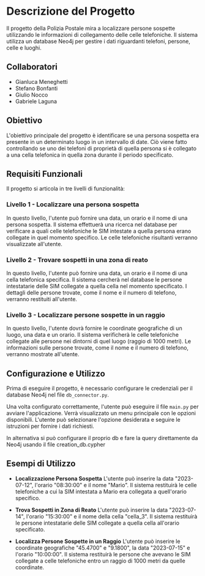 # Descrizione del Progetto
Il progetto della Polizia Postale mira a localizzare persone sospette utilizzando le informazioni di collegamento delle celle telefoniche. Il sistema utilizza un database Neo4j per gestire i dati riguardanti telefoni, persone, celle e luoghi.

## Collaboratori
- Gianluca Meneghetti
- Stefano Bonfanti
- Giulio Nocco
- Gabriele Laguna

## Obiettivo
L'obiettivo principale del progetto è identificare se una persona sospetta era presente in un determinato luogo in un intervallo di date. Ciò viene fatto controllando se uno dei telefoni di proprietà di quella persona si è collegato a una cella telefonica in quella zona durante il periodo specificato.

## Requisiti Funzionali
Il progetto si articola in tre livelli di funzionalità:

### Livello 1 - Localizzare una persona sospetta
In questo livello, l'utente può fornire una data, un orario e il nome di una persona sospetta. Il sistema effettuerà una ricerca nel database per verificare a quali celle telefoniche le SIM intestate a quella persona erano collegate in quel momento specifico. Le celle telefoniche risultanti verranno visualizzate all'utente.

### Livello 2 - Trovare sospetti in una zona di reato
In questo livello, l'utente può fornire una data, un orario e il nome di una cella telefonica specifica. Il sistema cercherà nel database le persone intestatarie delle SIM collegate a quella cella nel momento specificato. I dettagli delle persone trovate, come il nome e il numero di telefono, verranno restituiti all'utente.

### Livello 3 - Localizzare persone sospette in un raggio
In questo livello, l'utente dovrà fornire le coordinate geografiche di un luogo, una data e un orario. Il sistema verificherà le celle telefoniche collegate alle persone nei dintorni di quel luogo (raggio di 1000 metri). Le informazioni sulle persone trovate, come il nome e il numero di telefono, verranno mostrate all'utente.

## Configurazione e Utilizzo
Prima di eseguire il progetto, è necessario configurare le credenziali per il database Neo4j nel file `db_connector.py`.

Una volta configurato correttamente, l'utente può eseguire il file `main.py` per avviare l'applicazione. Verrà visualizzato un menu principale con le opzioni disponibili. L'utente può selezionare l'opzione desiderata e seguire le istruzioni per fornire i dati richiesti.

In alternativa si può configurare il proprio db e fare la query direttamente da Neo4j usando il file creation_db.cypher

## Esempi di Utilizzo
- **Localizzazione Persona Sospetta**
  L'utente può inserire la data "2023-07-12", l'orario "08:30:00" e il nome "Mario". Il sistema restituirà le celle telefoniche a cui la SIM intestata a Mario era collegata a quell'orario specifico.

- **Trova Sospetti in Zona di Reato**
  L'utente può inserire la data "2023-07-14", l'orario "15:30:00" e il nome della cella "cella_3". Il sistema restituirà le persone intestatarie delle SIM collegate a quella cella all'orario specificato.

- **Localizza Persone Sospette in un Raggio**
  L'utente può inserire le coordinate geografiche "45.4700" e "9.1800", la data "2023-07-15" e l'orario "10:00:00". Il sistema restituirà le persone che avevano le SIM collegate a celle telefoniche entro un raggio di 1000 metri da quelle coordinate.
